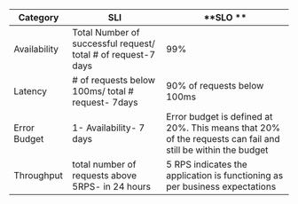 | **Category** | **SLI**                                                       | **SLO **                                                                                                     |
|--------------|---------------------------------------------------------------|--------------------------------------------------------------------------------------------------------------|
| Availability | Total Number of successful request/ total # of request-7 days | 99%                                                                                                          |
| Latency      | # of requests below 100ms/ total # request- 7days             | 90% of requests below 100ms                                                                                  |
| Error Budget | 1- Availability- 7 days                                       | Error budget is defined at 20%. This means that 20% of the requests can fail and still be within the budget  |
| Throughput   | total number of requests above 5RPS- in 24 hours              | 5 RPS indicates the application is functioning as per business expectations                                  |
